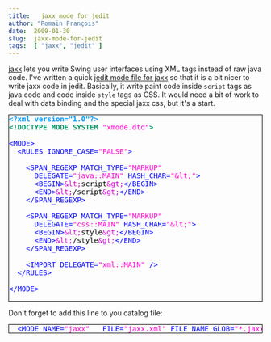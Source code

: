 ```yaml
---
title:   jaxx mode for jedit
author: "Romain François"
date:  2009-01-30
slug:  jaxx-mode-for-jedit
tags:  [ "jaxx", "jedit" ]
---
```

<div class="post-content">
<a href="http://www.jaxxframework.org/wiki/Main_Page">jaxx</a> lets you write Swing user interfaces using XML tags instead of raw java code. 
I've written a quick <a href="/public/modes/jaxx.xml">jedit mode file for jaxx</a> so that it is a bit nicer to write jaxx code in jedit. Basically, it write paint code inside <code>script</code> tags as java code and code inside <code>style</code> tags as CSS. It would need a bit of work to deal with data binding and the special jaxx css, but it's a start.

<pre style="border:1px solid black">
<font color="#000000"><font color="#0099ff"><strong>&lt;?</strong></font><font color="#0099ff"><strong>xml</strong></font><font color="#0099ff"><strong> </strong></font><font color="#0099ff"><strong>version="1.0"?</strong></font><font color="#0099ff"><strong>&gt;</strong></font>
<font color="#009966"><strong>&lt;!</strong></font><font color="#009966"><strong>DOCTYPE</strong></font><font color="#009966"><strong> </strong></font><font color="#009966"><strong>MODE</strong></font><font color="#009966"><strong> </strong></font><font color="#009966"><strong>SYSTEM</strong></font><font color="#009966"><strong> </strong></font><font color="#ff00cc">"</font><font color="#ff00cc">xmode.dtd</font><font color="#ff00cc">"</font><font color="#009966"><strong>&gt;</strong></font>

<font color="#0000ff">&lt;</font><font color="#0000ff">MODE</font><font color="#0000ff">&gt;</font>
  <font color="#0000ff">&lt;</font><font color="#0000ff">RULES</font><font color="#0000ff"> </font><font color="#0000ff">IGNORE_CASE</font><font color="#0000ff">=</font><font color="#ff00cc">"</font><font color="#ff00cc">FALSE</font><font color="#ff00cc">"</font><font color="#0000ff">&gt;</font>
        
    <font color="#0000ff">&lt;</font><font color="#0000ff">SPAN_REGEXP</font><font color="#0000ff"> </font><font color="#0000ff">MATCH_TYPE</font><font color="#0000ff">=</font><font color="#ff00cc">"</font><font color="#ff00cc">MARKUP</font><font color="#ff00cc">"</font><font color="#0000ff"> </font>
<font color="#0000ff">  </font><font color="#0000ff">  </font><font color="#0000ff">  </font><font color="#0000ff">DELEGATE</font><font color="#0000ff">=</font><font color="#ff00cc">"</font><font color="#ff00cc">java::MAIN</font><font color="#ff00cc">"</font><font color="#0000ff"> </font><font color="#0000ff">HASH_CHAR</font><font color="#0000ff">=</font><font color="#ff00cc">"</font><font color="#ff00cc">&amp;lt;</font><font color="#ff00cc">"</font><font color="#0000ff">&gt;</font>
      <font color="#0000ff">&lt;</font><font color="#0000ff">BEGIN</font><font color="#0000ff">&gt;</font><font color="#cc00cc">&amp;</font><font color="#cc00cc">lt</font><font color="#cc00cc">;</font>script<font color="#cc00cc">&amp;</font><font color="#cc00cc">gt</font><font color="#cc00cc">;</font><font color="#0000ff">&lt;</font><font color="#0000ff">/</font><font color="#0000ff">BEGIN</font><font color="#0000ff">&gt;</font>
      <font color="#0000ff">&lt;</font><font color="#0000ff">END</font><font color="#0000ff">&gt;</font><font color="#cc00cc">&amp;</font><font color="#cc00cc">lt</font><font color="#cc00cc">;</font>/script<font color="#cc00cc">&amp;</font><font color="#cc00cc">gt</font><font color="#cc00cc">;</font><font color="#0000ff">&lt;</font><font color="#0000ff">/</font><font color="#0000ff">END</font><font color="#0000ff">&gt;</font>
    <font color="#0000ff">&lt;</font><font color="#0000ff">/</font><font color="#0000ff">SPAN_REGEXP</font><font color="#0000ff">&gt;</font>
    
    <font color="#0000ff">&lt;</font><font color="#0000ff">SPAN_REGEXP</font><font color="#0000ff"> </font><font color="#0000ff">MATCH_TYPE</font><font color="#0000ff">=</font><font color="#ff00cc">"</font><font color="#ff00cc">MARKUP</font><font color="#ff00cc">"</font><font color="#0000ff"> </font>
<font color="#0000ff">  </font><font color="#0000ff">  </font><font color="#0000ff">  </font><font color="#0000ff">DELEGATE</font><font color="#0000ff">=</font><font color="#ff00cc">"</font><font color="#ff00cc">css::MAIN</font><font color="#ff00cc">"</font><font color="#0000ff"> </font><font color="#0000ff">HASH_CHAR</font><font color="#0000ff">=</font><font color="#ff00cc">"</font><font color="#ff00cc">&amp;lt;</font><font color="#ff00cc">"</font><font color="#0000ff">&gt;</font>
      <font color="#0000ff">&lt;</font><font color="#0000ff">BEGIN</font><font color="#0000ff">&gt;</font><font color="#cc00cc">&amp;</font><font color="#cc00cc">lt</font><font color="#cc00cc">;</font>style<font color="#cc00cc">&amp;</font><font color="#cc00cc">gt</font><font color="#cc00cc">;</font><font color="#0000ff">&lt;</font><font color="#0000ff">/</font><font color="#0000ff">BEGIN</font><font color="#0000ff">&gt;</font>
      <font color="#0000ff">&lt;</font><font color="#0000ff">END</font><font color="#0000ff">&gt;</font><font color="#cc00cc">&amp;</font><font color="#cc00cc">lt</font><font color="#cc00cc">;</font>/style<font color="#cc00cc">&amp;</font><font color="#cc00cc">gt</font><font color="#cc00cc">;</font><font color="#0000ff">&lt;</font><font color="#0000ff">/</font><font color="#0000ff">END</font><font color="#0000ff">&gt;</font>
    <font color="#0000ff">&lt;</font><font color="#0000ff">/</font><font color="#0000ff">SPAN_REGEXP</font><font color="#0000ff">&gt;</font>
    
    <font color="#0000ff">&lt;</font><font color="#0000ff">IMPORT</font><font color="#0000ff"> </font><font color="#0000ff">DELEGATE</font><font color="#0000ff">=</font><font color="#ff00cc">"</font><font color="#ff00cc">xml::MAIN</font><font color="#ff00cc">"</font><font color="#0000ff"> </font><font color="#0000ff">/</font><font color="#0000ff">&gt;</font>
  <font color="#0000ff">&lt;</font><font color="#0000ff">/</font><font color="#0000ff">RULES</font><font color="#0000ff">&gt;</font>

<font color="#0000ff">&lt;</font><font color="#0000ff">/</font><font color="#0000ff">MODE</font><font color="#0000ff">&gt;</font>

</font></pre>

Don't forget to add this line to you catalog file: 

<pre style="border:1px solid black"><font color="#000000">  <font color="#0000ff">&lt;</font><font color="#0000ff">MODE</font><font color="#0000ff"> </font><font color="#0000ff">NAME</font><font color="#0000ff">=</font><font color="#ff00cc">"</font><font color="#ff00cc">jaxx</font><font color="#ff00cc">"</font><font color="#0000ff"> </font><font color="#0000ff">  </font><font color="#0000ff">FILE</font><font color="#0000ff">=</font><font color="#ff00cc">"</font><font color="#ff00cc">jaxx.xml</font><font color="#ff00cc">"</font><font color="#0000ff"> </font><font color="#0000ff">FILE_NAME_GLOB</font><font color="#0000ff">=</font><font color="#ff00cc">"</font><font color="#ff00cc">*.jaxx</font><font color="#ff00cc">"</font><font color="#0000ff"> </font><font color="#0000ff"> </font><font color="#0000ff">/</font><font color="#0000ff">&gt;</font>
</font></pre>
</div>
